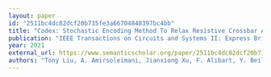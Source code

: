 ```yaml
---
layout: paper
id: "2511bc4dc82dcf20b735fe3a66704848397bc4bb"
title: "Codex: Stochastic Encoding Method To Relax Resistive Crossbar Accelerator Design Requirements"
publication: "IEEE Transactions on Circuits and Systems II: Express Briefs"
year: 2021
external_url: https://www.semanticscholar.org/paper/2511bc4dc82dcf20b735fe3a66704848397bc4bb
authors: "Tony Liu, A. Amirsoleimani, Jianxiong Xu, F. Alibart, Y. Beilliard, S. Ecoffey, Dominique Drouin, R. Genov"
---
```

